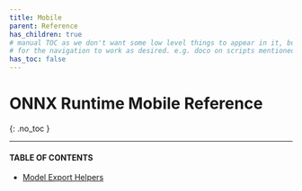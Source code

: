 ```yaml
---
title: Mobile
parent: Reference
has_children: true
# manual TOC as we don't want some low level things to appear in it, but they need to be children of this page
# for the navigation to work as desired. e.g. doco on scripts mentioned in Model Export Helpers
has_toc: false
---
```


# ONNX Runtime Mobile Reference
{: .no_toc }

<hr>

#### TABLE OF CONTENTS

* [Model Export Helpers](./helpers.md)
